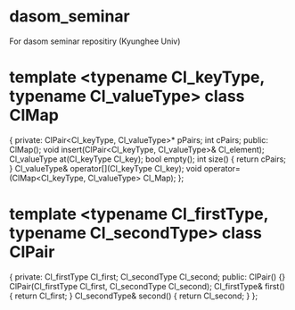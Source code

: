 # dasom_seminar
For dasom seminar repositiry (Kyunghee Univ)

# template <typename Cl_keyType, typename Cl_valueType> class ClMap
{
private:
	ClPair<Cl_keyType, Cl_valueType>* pPairs;
	int cPairs;
public:
	ClMap();
	void insert(ClPair<Cl_keyType, Cl_valueType>& Cl_element);
	Cl_valueType at(Cl_keyType Cl_key);
	bool empty();
	int size() { return cPairs; }
	Cl_valueType& operator[](Cl_keyType Cl_key);
	void operator=(ClMap<Cl_keyType, Cl_valueType> Cl_Map);
};

# template <typename Cl_firstType, typename Cl_secondType> class ClPair
{
private:
	Cl_firstType Cl_first;
	Cl_secondType Cl_second;
public:
	ClPair() {}
	ClPair(Cl_firstType Cl_first, Cl_secondType Cl_second);
	Cl_firstType& first() { return Cl_first; }
	Cl_secondType& second() { return Cl_second; }
};
